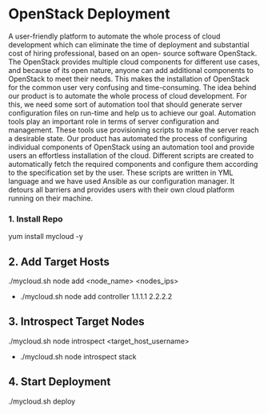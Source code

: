 # OpenStack Deployment
A user-friendly platform to automate the whole process of cloud development which can
eliminate the time of deployment and substantial cost of hiring professional, based on an open-
source software OpenStack. The OpenStack provides multiple cloud components for different use
cases, and because of its open nature, anyone can add additional components to OpenStack to
meet their needs. This makes the installation of OpenStack for the common user very confusing
and time-consuming. The idea behind our product is to automate the whole process of cloud
development. For this, we need some sort of automation tool that should generate server
configuration files on run-time and help us to achieve our goal. Automation tools play an
important role in terms of server configuration and management. These tools use provisioning
scripts to make the server reach a desirable state. Our product has automated the process of
configuring individual components of OpenStack using an automation tool and provide users an
effortless installation of the cloud. Different scripts are created to automatically fetch the
required components and configure them according to the specification set by the user. These
scripts are written in YML language and we have used Ansible as our configuration manager. It
detours all barriers and provides users with their own cloud platform running on their machine.
### 1. Install Repo
yum install mycloud -y
## 2. Add Target Hosts
./mycloud.sh node add <node_name> <nodes_ips>
* ./mycloud.sh node add controller 1.1.1.1 2.2.2.2
## 3. Introspect Target Nodes
./mycloud.sh node introspect <target_host_username>
* ./mycloud.sh node introspect stack
## 4. Start Deployment
./mycloud.sh deploy 

